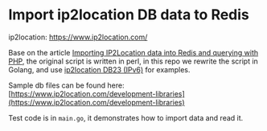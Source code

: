 # Import ip2location DB data to Redis

ip2location: https://www.ip2location.com/

Base on the article [Importing IP2Location data into Redis and querying with PHP](https://blog.ip2location.com/knowledge-base/importing-ip2location-data-into-redis-and-querying-with-php/), the original script is written in perl, in this repo we rewrite the script in Golang, and use [ip2location DB23 (IPv6)](https://www.ip2location.com/database/db23-ip-country-region-city-latitude-longitude-isp-domain-mobile-usagetype) for examples.

Sample db files can be found here: [https://www.ip2location.com/development-libraries](https://www.ip2location.com/development-libraries)

Test code is in `main.go`, it demonstrates how to import data and read it.